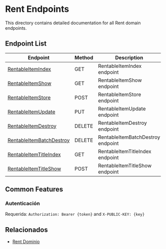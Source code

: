 # Rent Endpoints

This directory contains detailed documentation for all Rent domain endpoints.

## Endpoint List

| Endpoint | Method | Description |
| -------- | ------ | ----------- |
| [RentableItemIndex](./RentableItemIndex.md) | GET | RentableItemIndex endpoint |
| [RentableItemShow](./RentableItemShow.md) | GET | RentableItemShow endpoint |
| [RentableItemStore](./RentableItemStore.md) | POST | RentableItemStore endpoint |
| [RentableItemUpdate](./RentableItemUpdate.md) | PUT | RentableItemUpdate endpoint |
| [RentableItemDestroy](./RentableItemDestroy.md) | DELETE | RentableItemDestroy endpoint |
| [RentableItemBatchDestroy](./RentableItemBatchDestroy.md) | DELETE | RentableItemBatchDestroy endpoint |
| [RentableItemTitleIndex](./RentableItemTitleIndex.md) | GET | RentableItemTitleIndex endpoint |
| [RentableItemTitleShow](./RentableItemTitleShow.md) | POST | RentableItemTitleShow endpoint |

## Common Features

### Autenticación

Requerida: `Authorization: Bearer {token}` and `X-PUBLIC-KEY: {key}`

## Relacionados

- [Rent Dominio](../README.md)
